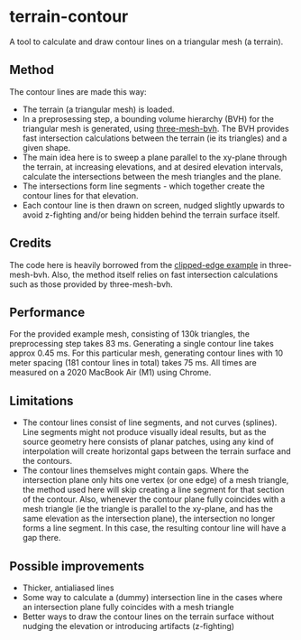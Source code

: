 # terrain-contour

A tool to calculate and draw contour lines on a triangular mesh (a terrain).

## Method

The contour lines are made this way:

- The terrain (a triangular mesh) is loaded.
- In a preprosessing step, a bounding volume hierarchy (BVH) for the triangular mesh is generated, using [three-mesh-bvh](https://github.com/gkjohnson/three-mesh-bvh). The BVH provides fast intersection calculations between the terrain (ie its triangles) and a given shape.
- The main idea here is to sweep a plane parallel to the xy-plane through the terrain, at increasing elevations, and at desired elevation intervals, calculate the intersections between the mesh triangles and the plane.
- The intersections form line segments - which together create the contour lines for that elevation.
- Each contour line is then drawn on screen, nudged slightly upwards to avoid z-fighting and/or being hidden behind the terrain surface itself.

## Credits

The code here is heavily borrowed from the [clipped-edge example](https://gkjohnson.github.io/three-mesh-bvh/example/bundle/clippedEdges.html) in three-mesh-bvh. Also, the method itself relies on fast intersection calculations such as those provided by three-mesh-bvh.

## Performance

For the provided example mesh, consisting of 130k triangles, the preprocessing step takes 83 ms. Generating a single contour line takes approx 0.45 ms. For this particular mesh, generating contour lines with 10 meter spacing (181 contour lines in total) takes 75 ms. All times are measured on a 2020 MacBook Air (M1) using Chrome.

## Limitations

- The contour lines consist of line segments, and not curves (splines). Line segments might not produce visually ideal results, but as the source geometry here consists of planar patches, using any kind of interpolation will create horizontal gaps between the terrain surface and the contours.
- The contour lines themselves might contain gaps. Where the intersection plane only hits one vertex (or one edge) of a mesh triangle, the method used here will skip creating a line segment for that section of the contour. Also, whenever the contour plane fully coincides with a mesh triangle (ie the triangle is parallel to the xy-plane, and has the same elevation as the intersection plane), the intersection no longer forms a line segment. In this case, the resulting contour line will have a gap there.

## Possible improvements

- Thicker, antialiased lines
- Some way to calculate a (dummy) intersection line in the cases where an intersection plane fully coincides with a mesh triangle
- Better ways to draw the contour lines on the terrain surface without nudging the elevation or introducing artifacts (z-fighting)
